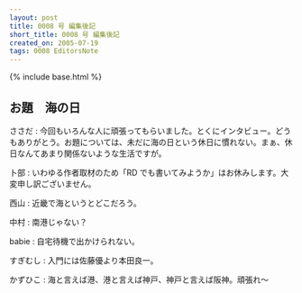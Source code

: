 ```yaml
---
layout: post
title: 0008 号 編集後記
short_title: 0008 号 編集後記
created_on: 2005-07-19
tags: 0008 EditorsNote
---
```

{% include base.html %}


## お題　海の日

ささだ
:  今回もいろんな人に頑張ってもらいました。とくにインタビュー。どうもありがとう。お題については、未だに海の日という休日に慣れない。まぁ、休日なんてあまり関係ないような生活ですが。

卜部
:  いわゆる作者取材のため「RD でも書いてみようか」はお休みします。大変申し訳ございません。

西山
:  近畿で海というとどこだろう。

中村
:  南港じゃない？

babie
:  自宅待機で出かけられない。

すぎむし
:  入門には佐藤優より本田良一。

かずひこ
:  海と言えば港、港と言えば神戸、神戸と言えば阪神。頑張れ〜


